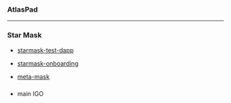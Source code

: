 ### AtlasPad

---

### Star Mask

- [starmask-test-dapp](https://github.com/starcoinorg/starmask-test-dapp)

- [starmask-onboarding](https://github.com/starcoinorg/starmask-onboarding#readme)

- [meta-mask](https://docs.metamask.io/guide/#why-metamask)

###

- main IGO
